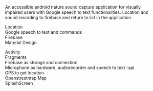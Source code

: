 An accessible android nature sound capture application for visually impaired users with Google speech to text functionalities. Location and sound recording to firebase and return to list in the application

Location  
Google speech to text and commands  
Firebase  
Material Design  

Activity  
Fragments  
Firebase as storage and connection  
Microphone as hardware, audiorecorder and speech to text -api  
GPS to get location  
Openstreetmap Map  
SplashScreen  
